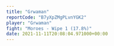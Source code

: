 ```yaml
---
title: "Grwaman"
reportCode: "B7yXpZMgPLvnYGK2"
player: "Grwaman"
fight: "Moroes - Wipe 1 (17.8%)"
date: 2021-11-11T20:08:04.971000+00:00
---
```

